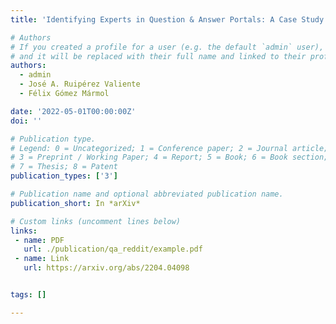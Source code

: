 ```yaml
---
title: 'Identifying Experts in Question & Answer Portals: A Case Study on Data Science Competencies in Reddit'

# Authors
# If you created a profile for a user (e.g. the default `admin` user), write the username (folder name) here
# and it will be replaced with their full name and linked to their profile.
authors:
  - admin
  - José A. Ruipérez Valiente
  - Félix Gómez Mármol

date: '2022-05-01T00:00:00Z'
doi: ''

# Publication type.
# Legend: 0 = Uncategorized; 1 = Conference paper; 2 = Journal article;
# 3 = Preprint / Working Paper; 4 = Report; 5 = Book; 6 = Book section;
# 7 = Thesis; 8 = Patent
publication_types: ['3']

# Publication name and optional abbreviated publication name.
publication_short: In *arXiv*

# Custom links (uncomment lines below)
links:
 - name: PDF
   url: ./publication/qa_reddit/example.pdf
 - name: Link
   url: https://arxiv.org/abs/2204.04098


tags: []

---
```

